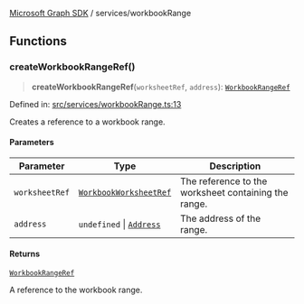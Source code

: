[Microsoft Graph SDK](../modules.md) / services/workbookRange

## Functions

### createWorkbookRangeRef()

> **createWorkbookRangeRef**(`worksheetRef`, `address`): [`WorkbookRangeRef`](../models/WorkbookRangeRef.md#workbookrangeref)

Defined in: [src/services/workbookRange.ts:13](https://github.com/Future-Secure-AI/microsoft-graph/blob/6f587d043e8277194e9b2feca914ab2cba9d258d/src/services/workbookRange.ts#L13)

Creates a reference to a workbook range.

#### Parameters

| Parameter | Type | Description |
| ------ | ------ | ------ |
| `worksheetRef` | [`WorkbookWorksheetRef`](../models/WorkbookWorksheetRef.md#workbookworksheetref) | The reference to the worksheet containing the range. |
| `address` | `undefined` \| [`Address`](../models/Address.md#address) | The address of the range. |

#### Returns

[`WorkbookRangeRef`](../models/WorkbookRangeRef.md#workbookrangeref)

A reference to the workbook range.

